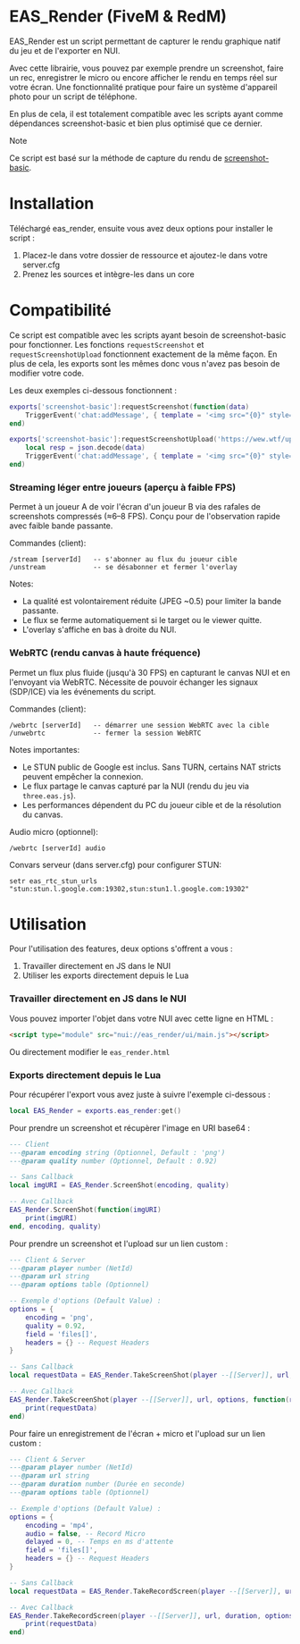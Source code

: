 # EAS_Render (FiveM & RedM)
EAS_Render est un script permettant de capturer le rendu graphique natif du jeu et de l'exporter en NUI.

Avec cette librairie, vous pouvez par exemple prendre un screenshot, faire un rec, enregistrer le micro ou encore afficher le rendu en temps réel sur votre écran. Une fonctionnalité pratique pour faire un système d'appareil photo pour un script de téléphone.

En plus de cela, il est totalement compatible avec les scripts ayant comme dépendances screenshot-basic et bien plus optimisé que ce dernier.

> [!NOTE]
> Ce script est basé sur la méthode de capture du rendu de [screenshot-basic](https://github.com/citizenfx/screenshot-basic).

# Installation
Téléchargé eas_render, ensuite vous avez deux options pour installer le script :
1) Placez-le dans votre dossier de ressource et ajoutez-le dans votre server.cfg
2) Prenez les sources et intègre-les dans un core

# Compatibilité
Ce script est compatible avec les scripts ayant besoin de screenshot-basic pour fonctionner. Les fonctions `requestScreenshot` et `requestScreenshotUpload` fonctionnent exactement de la même façon. En plus de cela, les exports sont les mêmes donc vous n'avez pas besoin de modifier votre code.

Les deux exemples ci-dessous fonctionnent :
```lua
exports['screenshot-basic']:requestScreenshot(function(data)
    TriggerEvent('chat:addMessage', { template = '<img src="{0}" style="max-width: 300px;" />', args = { data } })
end)
```

```lua
exports['screenshot-basic']:requestScreenshotUpload('https://wew.wtf/upload.php', 'files[]', function(data)
    local resp = json.decode(data)
    TriggerEvent('chat:addMessage', { template = '<img src="{0}" style="max-width: 300px;" />', args = { resp.files[1].url } })
end)
```

### Streaming léger entre joueurs (aperçu à faible FPS)

Permet à un joueur A de voir l'écran d'un joueur B via des rafales de screenshots compressés (≈6–8 FPS). Conçu pour de l'observation rapide avec faible bande passante.

Commandes (client):

```
/stream [serverId]   -- s'abonner au flux du joueur cible
/unstream            -- se désabonner et fermer l'overlay
```

Notes:
- La qualité est volontairement réduite (JPEG ~0.5) pour limiter la bande passante.
- Le flux se ferme automatiquement si le target ou le viewer quitte.
- L'overlay s'affiche en bas à droite du NUI.

### WebRTC (rendu canvas à haute fréquence)

Permet un flux plus fluide (jusqu'à 30 FPS) en capturant le canvas NUI et en l'envoyant via WebRTC. Nécessite de pouvoir échanger les signaux (SDP/ICE) via les événements du script.

Commandes (client):

```
/webrtc [serverId]   -- démarrer une session WebRTC avec la cible
/unwebrtc            -- fermer la session WebRTC
```

Notes importantes:
- Le STUN public de Google est inclus. Sans TURN, certains NAT stricts peuvent empêcher la connexion.
- Le flux partage le canvas capturé par la NUI (rendu du jeu via `three.eas.js`).
- Les performances dépendent du PC du joueur cible et de la résolution du canvas.

Audio micro (optionnel):
```
/webrtc [serverId] audio
```

Convars serveur (dans server.cfg) pour configurer STUN:
```
setr eas_rtc_stun_urls "stun:stun.l.google.com:19302,stun:stun1.l.google.com:19302"
```


# Utilisation
Pour l'utilisation des features, deux options s'offrent a vous :
1) Travailler directement en JS dans le NUI
2) Utiliser les exports directement depuis le Lua

### Travailler directement en JS dans le NUI
Vous pouvez importer l'objet dans votre NUI avec cette ligne en HTML :
```html
<script type="module" src="nui://eas_render/ui/main.js"></script>
```
Ou directement modifier le `eas_render.html`

### Exports directement depuis le Lua
Pour récupérer l'export vous avez juste à suivre l'exemple ci-dessous :

```lua
local EAS_Render = exports.eas_render:get()
```

Pour prendre un screenshot et récupèrer l'image en URI base64 :

```lua
--- Client
---@param encoding string (Optionnel, Default : 'png')
---@param quality number (Optionnel, Default : 0.92)

-- Sans Callback
local imgURI = EAS_Render.ScreenShot(encoding, quality)

-- Avec Callback
EAS_Render.ScreenShot(function(imgURI)
    print(imgURI)
end, encoding, quality)
```

Pour prendre un screenshot et l'upload sur un lien custom :
```lua
--- Client & Server
---@param player number (NetId)
---@param url string
---@param options table (Optionnel)

-- Exemple d'options (Default Value) :
options = {
    encoding = 'png',
    quality = 0.92,
    field = 'files[]',
    headers = {} -- Request Headers
}

-- Sans Callback
local requestData = EAS_Render.TakeScreenShot(player --[[Server]], url, options)

-- Avec Callback
EAS_Render.TakeScreenShot(player --[[Server]], url, options, function(requestData)
    print(requestData)
end)
```

Pour faire un enregistrement de l'écran + micro et l'upload sur un lien custom :

```lua
--- Client & Server
---@param player number (NetId)
---@param url string
---@param duration number (Durée en seconde)
---@param options table (Optionnel)

-- Exemple d'options (Default Value) :
options = {
    encoding = 'mp4',
    audio = false, -- Record Micro
    delayed = 0, -- Temps en ms d'attente
    field = 'files[]',
    headers = {} -- Request Headers
}

-- Sans Callback
local requestData = EAS_Render.TakeRecordScreen(player --[[Server]], url, duration, options)

-- Avec Callback
EAS_Render.TakeRecordScreen(player --[[Server]], url, duration, options, function(requestData)
    print(requestData)
end)
```
